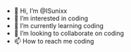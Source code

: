 - 👋 Hi, I’m @ISunixx
- 👀 I’m interested in coding
- 🌱 I’m currently learning coding
- 💞️ I’m looking to collaborate on coding
- 📫 How to reach me coding

<!---
ISunixx/ISunixx is a ✨ special ✨ repository because its `README.md` (this file) appears on your GitHub profile.
You can click the Preview link to take a look at your changes.
--->

